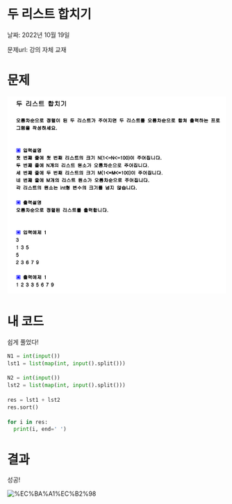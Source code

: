 # 두 리스트 합치기

날짜: 2022년 10월 19일

문제url: 강의 자체 교재

# 문제

<img src="강의문제Image\두 리스트 합치기.PNG" alt="두 리스트 합치기 이미지">

# 내 코드

쉽게 풀었다!

```python
N1 = int(input())
lst1 = list(map(int, input().split()))

N2 = int(input())
lst2 = list(map(int, input().split()))

res = lst1 + lst2
res.sort()

for i in res:
  print(i, end=' ')
```

# 결과

성공!

![%EC%BA%A1%EC%B2%98](https://user-images.githubusercontent.com/101965666/191985137-1f8cd371-b519-452a-903e-1875cc3475cd.png)